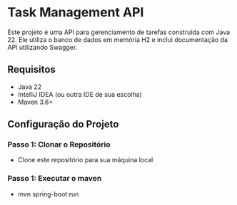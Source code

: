 # Task Management API

Este projeto é uma API para gerenciamento de tarefas construída com Java 22. Ele utiliza o banco de dados em memória H2 e inclui documentação da API utilizando Swagger.

## Requisitos

- Java 22
- IntelliJ IDEA (ou outra IDE de sua escolha)
- Maven 3.6+

## Configuração do Projeto

### Passo 1: Clonar o Repositório

- Clone este repositório para sua máquina local

### Passo 1: Executar o maven

- mvn spring-boot:run

